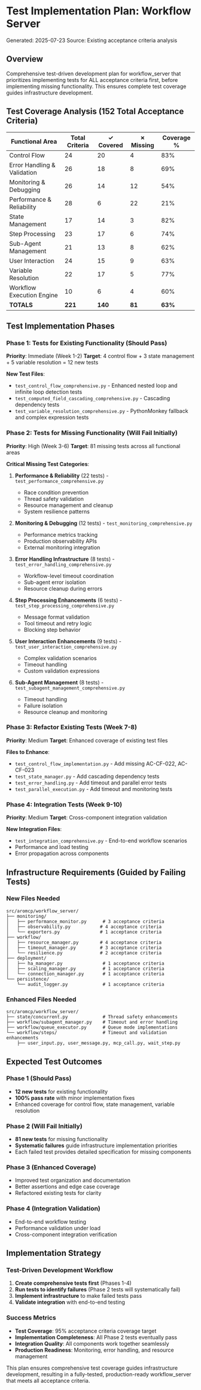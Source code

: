 # Test Implementation Plan: Workflow Server
Generated: 2025-07-23
Source: Existing acceptance criteria analysis

## Overview
Comprehensive test-driven development plan for workflow_server that prioritizes implementing tests for ALL acceptance criteria first, before implementing missing functionality. This ensures complete test coverage guides infrastructure development.

## Test Coverage Analysis (152 Total Acceptance Criteria)

| **Functional Area** | **Total Criteria** | **✓ Covered** | **✗ Missing** | **Coverage %** |
|---------------------|-------------------|---------------|----------------|----------------|
| Control Flow | 24 | 20 | 4 | 83% |
| Error Handling & Validation | 26 | 18 | 8 | 69% |
| Monitoring & Debugging | 26 | 14 | 12 | 54% |
| Performance & Reliability | 28 | 6 | 22 | 21% |
| State Management | 17 | 14 | 3 | 82% |
| Step Processing | 23 | 17 | 6 | 74% |
| Sub-Agent Management | 21 | 13 | 8 | 62% |
| User Interaction | 24 | 15 | 9 | 63% |
| Variable Resolution | 22 | 17 | 5 | 77% |
| Workflow Execution Engine | 10 | 6 | 4 | 60% |
| **TOTALS** | **221** | **140** | **81** | **63%** |

## Test Implementation Phases

### Phase 1: Tests for Existing Functionality (Should Pass)
**Priority**: Immediate (Week 1-2)
**Target**: 4 control flow + 3 state management + 5 variable resolution = 12 new tests

**New Test Files**:
- `test_control_flow_comprehensive.py` - Enhanced nested loop and infinite loop detection tests
- `test_computed_field_cascading_comprehensive.py` - Cascading dependency tests
- `test_variable_resolution_comprehensive.py` - PythonMonkey fallback and complex expression tests

### Phase 2: Tests for Missing Functionality (Will Fail Initially)
**Priority**: High (Week 3-6)
**Target**: 81 missing tests across all functional areas

**Critical Missing Test Categories**:

1. **Performance & Reliability** (22 tests) - `test_performance_comprehensive.py`
   - Race condition prevention
   - Thread safety validation
   - Resource management and cleanup
   - System resilience patterns

2. **Monitoring & Debugging** (12 tests) - `test_monitoring_comprehensive.py`
   - Performance metrics tracking
   - Production observability APIs
   - External monitoring integration

3. **Error Handling Infrastructure** (8 tests) - `test_error_handling_comprehensive.py`
   - Workflow-level timeout coordination
   - Sub-agent error isolation
   - Resource cleanup during errors

4. **Step Processing Enhancements** (6 tests) - `test_step_processing_comprehensive.py`
   - Message format validation
   - Tool timeout and retry logic
   - Blocking step behavior

5. **User Interaction Enhancements** (9 tests) - `test_user_interaction_comprehensive.py`
   - Complex validation scenarios
   - Timeout handling
   - Custom validation expressions

6. **Sub-Agent Management** (8 tests) - `test_subagent_management_comprehensive.py`
   - Timeout handling
   - Failure isolation
   - Resource cleanup and monitoring

### Phase 3: Refactor Existing Tests (Week 7-8)
**Priority**: Medium
**Target**: Enhanced coverage of existing test files

**Files to Enhance**:
- `test_control_flow_implementation.py` - Add missing AC-CF-022, AC-CF-023
- `test_state_manager.py` - Add cascading dependency tests
- `test_error_handling.py` - Add timeout and parallel error tests
- `test_parallel_execution.py` - Add timeout and monitoring tests

### Phase 4: Integration Tests (Week 9-10)
**Priority**: Medium
**Target**: Cross-component integration validation

**New Integration Files**:
- `test_integration_comprehensive.py` - End-to-end workflow scenarios
- Performance and load testing
- Error propagation across components

## Infrastructure Requirements (Guided by Failing Tests)

### New Files Needed
```
src/aromcp/workflow_server/
├── monitoring/
│   ├── performance_monitor.py      # 3 acceptance criteria
│   ├── observability.py           # 4 acceptance criteria  
│   └── exporters.py               # 1 acceptance criteria
├── workflow/
│   ├── resource_manager.py        # 4 acceptance criteria
│   ├── timeout_manager.py         # 3 acceptance criteria
│   └── resilience.py              # 2 acceptance criteria
├── deployment/
│   ├── ha_manager.py               # 1 acceptance criteria
│   ├── scaling_manager.py          # 1 acceptance criteria
│   └── connection_manager.py       # 1 acceptance criteria
└── persistence/
    └── audit_logger.py             # 1 acceptance criteria
```

### Enhanced Files Needed
```
src/aromcp/workflow_server/
├── state/concurrent.py             # Thread safety enhancements
├── workflow/subagent_manager.py    # Timeout and error handling
├── workflow/queue_executor.py      # Queue mode implementations
└── workflow/steps/                 # Timeout and validation enhancements
    ├── user_input.py, user_message.py, mcp_call.py, wait_step.py
```

## Expected Test Outcomes

### Phase 1 (Should Pass)
- **12 new tests** for existing functionality
- **100% pass rate** with minor implementation fixes
- Enhanced coverage for control flow, state management, variable resolution

### Phase 2 (Will Fail Initially)
- **81 new tests** for missing functionality  
- **Systematic failures** guide infrastructure implementation priorities
- Each failed test provides detailed specification for missing components

### Phase 3 (Enhanced Coverage)
- Improved test organization and documentation
- Better assertions and edge case coverage
- Refactored existing tests for clarity

### Phase 4 (Integration Validation)
- End-to-end workflow testing
- Performance validation under load
- Cross-component integration verification

## Implementation Strategy

### Test-Driven Development Workflow
1. **Create comprehensive tests first** (Phases 1-4)
2. **Run tests to identify failures** (Phase 2 tests will systematically fail)
3. **Implement infrastructure** to make failed tests pass
4. **Validate integration** with end-to-end testing

### Success Metrics
- **Test Coverage**: 95% acceptance criteria coverage target
- **Implementation Completeness**: All Phase 2 tests eventually pass
- **Integration Quality**: All components work together seamlessly
- **Production Readiness**: Monitoring, error handling, and resource management

This plan ensures comprehensive test coverage guides infrastructure development, resulting in a fully-tested, production-ready workflow_server that meets all acceptance criteria.